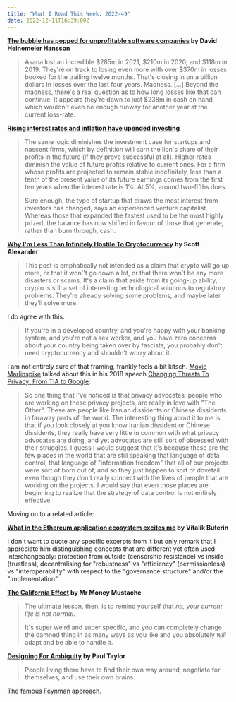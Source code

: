 ```yaml
---
title: "What I Read This Week: 2022-49"
date: 2022-12-11T16:39:00Z
---
```


**[The bubble has popped for unprofitable software companies](https://world.hey.com/dhh/the-bubble-has-popped-for-unprofitable-software-companies-2a0a5f57) by David Heinemeier Hansson**

> Asana lost an incredible $285m in 2021, $210m in 2020, and $118m in 2019. They're on track to losing even more with over $370m in losses booked for the trailing twelve months. That's closing in on a billion dollars in losses over the last four years. Madness. [...] Beyond the madness, there's a real question as to how long losses like that can continue. It appears they're down to just $238m in cash on hand, which wouldn't even be enough runway for another year at the current loss-rate. 

**[Rising interest rates and inflation have upended investing](https://www.economist.com/briefing/2022/12/08/rising-interest-rates-and-inflation-have-upended-investing)**

> The same logic diminishes the investment case for startups and nascent firms, which by definition will earn the lion's share of their profits in the future (if they prove successful at all). Higher rates diminish the value of future profits relative to current ones. For a firm whose profits are projected to remain stable indefinitely, less than a tenth of the present value of its future earnings comes from the first ten years when the interest rate is 1%. At 5%, around two-fifths does.
>
> Sure enough, the type of startup that draws the most interest from investors has changed, says an experienced venture capitalist. Whereas those that expanded the fastest used to be the most highly prized, the balance has now shifted in favour of those that generate, rather than burn through, cash.

**[Why I'm Less Than Infinitely Hostile To Cryptocurrency](https://astralcodexten.substack.com/p/why-im-less-than-infinitely-hostile) by Scott Alexander**

> This post is emphatically not intended as a claim that crypto will go up more, or that it won''t go down a lot, or that there won't be any more disasters or scams. It's a claim that aside from its going-up ability, crypto is still a set of interesting technological solutions to regulatory problems. They're already solving some problems, and maybe later they'll solve more.

I do agree with this.

> If you're in a developed country, and you're happy with your banking system, and you're not a sex worker, and you have zero concerns about your country being taken over by fascists, you probably don't need cryptocurrency and shouldn't worry about it. 

I am not entirely sure of that framing, frankly feels a bit kitsch. [Moxie Marlinspike](https://moxie.org) talked about this in his 2018 speech [Changing Threats To Privacy: From TIA to Google](https://youtube.com/watch?v=DoeNbZlxfUM&t=1868):

> So one thing that I've noticed is that privacy advocates, people who are working on these privacy projects, are really in love with "The Other". These are people like Iranian dissidents or Chinese dissidents in faraway parts of the world. The interesting thing about it to me is that if you look closely at you know Iranian dissident or Chinese dissidents, they really have very little in common with what privacy advocates are doing, and yet advocates are still sort of obsessed with their struggles. I guess I would suggest that it's because these are the few places in the world that are still speaking that language of data control, that language of "information freedom" that all of our projects were sort of born out of, and so they just happen to sort of dovetail even though they don't really connect with the lives of people that are working on the projects. I would say that even those places are beginning to realize that the strategy of data control is not entirely effective 

Moving on to a related article:

**[What in the Ethereum application ecosystem excites me](https://vitalik.ca/general/2022/12/05/excited.html) by Vitalik Buterin**

I don't want to quote any specific excerpts from it but only remark that I appreciate him distinguishing concepts that are different yet often used interchangeably: protection from outside (censorship resistance) vs inside (trustless), decentralising for "robustness" vs "efficiency" (permissionless) vs "interoperability" with respect to the "governance structure" and/or the "implementation".

**[The California Effect](https://www.mrmoneymustache.com/2022/12/10/the-california-effect/) by Mr Money Mustache**

> The ultimate lesson, then, is to remind yourself that _no, your current life is not normal_.
>
> It's super weird and super specific, and you can completely change the damned thing in as many ways as you like and you absolutely _will_ adapt and be able to handle it.

**[Designing For Ambiguity](https://paulitaylor.com/2022/12/07/16333/) by Paul Taylor**

> People living there have to find their own way around, negotiate for themselves, and use their own brains.

The famous [Feynman approach](https://wiki.c2.com/?FeynmanAlgorithm).